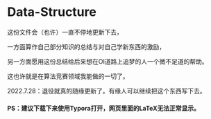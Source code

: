 # Data-Structure

这份文件会（也许）一直不停地更新下去，

一方面算作自己部分知识的总结与对自己学新东西的激励，

另一方面愿用这份总结给后来想在OI道路上追梦的人一个微不足道的帮助。

这也许就是在算法竞赛领域我能做的一切了。

2022.7.28：退役就真的随缘更新了。有缘人可以继续把这个东西写下去。

#### PS：建议下载下来使用Typora打开，网页里面的LaTeX无法正常显示。
